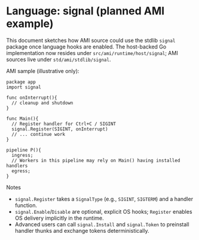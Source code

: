 # Language: signal (planned AMI example)

This document sketches how AMI source could use the stdlib `signal` package once language hooks are enabled. The host-backed Go implementation now resides under `src/ami/runtime/host/signal`; AMI sources live under `std/ami/stdlib/signal`.

AMI sample (illustrative only):

```
package app
import signal

func onInterrupt(){
  // cleanup and shutdown
}

func Main(){
  // Register handler for Ctrl+C / SIGINT
  signal.Register(SIGINT, onInterrupt)
  // ... continue work
}

pipeline P(){
  ingress;
  // Workers in this pipeline may rely on Main() having installed handlers
  egress;
}
```

Notes
- `signal.Register` takes a `SignalType` (e.g., `SIGINT`, `SIGTERM`) and a handler function.
- `signal.Enable`/`Disable` are optional, explicit OS hooks; `Register` enables OS delivery implicitly in the runtime.
- Advanced users can call `signal.Install` and `signal.Token` to preinstall handler thunks and exchange tokens deterministically.
